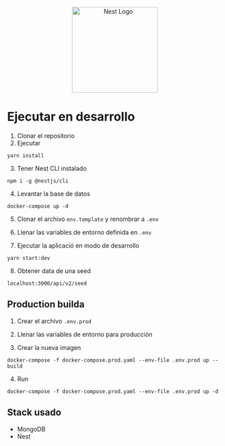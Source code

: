 <p align="center">
  <a href="http://nestjs.com/" target="blank"><img src="https://nestjs.com/img/logo-small.svg" width="200" alt="Nest Logo" /></a>
</p>

# Ejecutar en desarrollo

1.  Clonar el repositorio
2.  Ejecutar

```
yarn install
```

3.  Tener Nest CLI instalado

```
npm i -g @nestjs/cli
```

4.  Levantar la base de datos

```
docker-compose up -d
```

5. Clonar el archivo `env.template` y renombrar a `.env`

6. Llenar las variables de entorno definida en ```.env```

7. Ejecutar la aplicació en modo de desarrollo

```
yarn start:dev
```

8. Obtener data de una seed

```
localhost:3000/api/v2/seed
```

## Production builda

1. Crear el archivo ```.env.prod```

2. Llenar las variables de entorno para producción

3. Crear la nueva imagen
```
docker-compose -f docker-compose.prod.yaml --env-file .env.prod up --build
```

4. Run

```
docker-compose -f docker-compose.prod.yaml --env-file .env.prod up -d
```

## Stack usado

- MongoDB
- Nest
